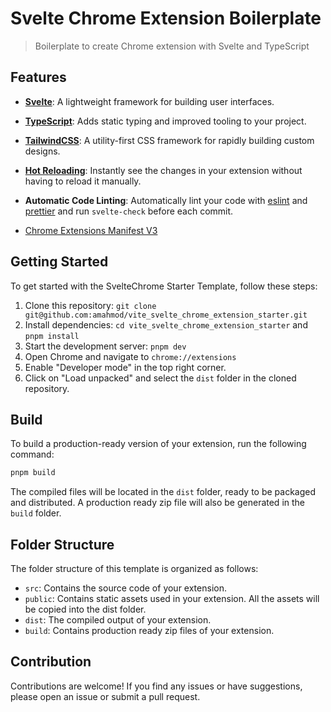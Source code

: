 # Svelte Chrome Extension Boilerplate

> Boilerplate to create Chrome extension with Svelte and TypeScript

## Features

-   **[Svelte](https://svelte.dev/)**: A lightweight framework for building user interfaces.

-   **[TypeScript](https://www.typescriptlang.org/)**: Adds static typing and improved tooling to your project.

-   **[TailwindCSS](https://tailwindcss.com/)**: A utility-first CSS framework for rapidly building custom designs.

-   **[Hot Reloading](https://crxjs.dev/vite-plugin/)**: Instantly see the changes in your extension without having to reload it manually.

-   **Automatic Code Linting**: Automatically lint your code with [eslint](https://eslint.org/) and [prettier](https://prettier.io/) and run `svelte-check` before each commit.

-   [Chrome Extensions Manifest V3](https://developer.chrome.com/docs/extensions/mv3/intro/)

## Getting Started

To get started with the SvelteChrome Starter Template, follow these steps:

1. Clone this repository: `git clone git@github.com:amahmod/vite_svelte_chrome_extension_starter.git`
2. Install dependencies: `cd vite_svelte_chrome_extension_starter` and `pnpm install`
3. Start the development server: `pnpm dev`
4. Open Chrome and navigate to `chrome://extensions`
5. Enable "Developer mode" in the top right corner.
6. Click on "Load unpacked" and select the `dist` folder in the cloned repository.

## Build

To build a production-ready version of your extension, run the following command:

```bash
pnpm build
```

The compiled files will be located in the `dist` folder, ready to be packaged and distributed. A production ready zip file will also be generated in the `build` folder.

## Folder Structure

The folder structure of this template is organized as follows:

-   `src`: Contains the source code of your extension.
-   `public`: Contains static assets used in your extension. All the assets will be copied into the dist folder.
-   `dist`: The compiled output of your extension.
-   `build`: Contains production ready zip files of your extension.

## Contribution

Contributions are welcome! If you find any issues or have suggestions, please open an issue or submit a pull request.
